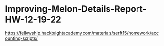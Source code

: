 # Improving-Melon-Details-Report-HW-12-19-22

https://fellowship.hackbrightacademy.com/materials/serft15/homework/accounting-scripts/ 
